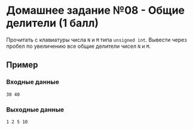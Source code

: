 # Домашнее задание №08 - Общие делители (1 балл)

Прочитать с клавиатуры числа `N` и `M` типа `unsigned int`. Вывести через пробел по увеличению все
общие делители чисел `N` и `M`.

## Пример

### Входные данные

```
30 40
```

### Выходные данные

```
1 2 5 10

```
